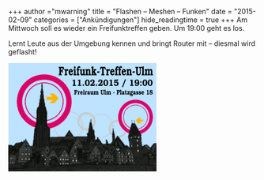 +++
author ="mwarning"
title = "Flashen – Meshen – Funken"
date = "2015-02-09"
categories = ["Ankündigungen"]
hide_readingtime = true
+++
Am Mittwoch soll es wieder ein Freifunktreffen geben. Um 19:00 geht es los.

Lernt Leute aus der Umgebung kennen und bringt Router mit – diesmal wird geflasht!

[![freifunk-treffen-feb](freifunk-treffen-feb-300x220.png)](freifunk-treffen-feb.png)
